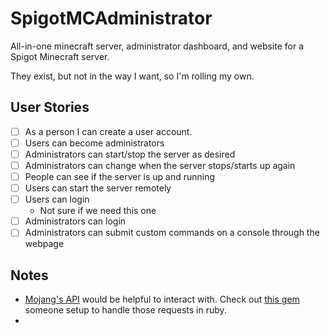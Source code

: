 # SpigotMCAdministrator

All-in-one minecraft server, administrator dashboard, and website for a Spigot Minecraft server.

They exist, but not in the way I want, so I'm rolling my own.

## User Stories

- [ ] As a person I can create a user account.
- [ ] Users can become administrators
- [ ] Administrators can start/stop the server as desired
- [ ] Administrators can change when the server stops/starts up again
- [ ] People can see if the server is up and running
- [ ] Users can start the server remotely
- [ ] Users can login
	* Not sure if we need this one
- [ ] Administrators can login
- [ ] Administrators can submit custom commands on a console through the webpage

## Notes

* [Mojang's API](https://wiki.vg/Mojang_API) would be helpful to interact with. Check out
[this gem](https://github.com/elifoster/mojang-rb) someone setup to handle those requests
in ruby.
* 
